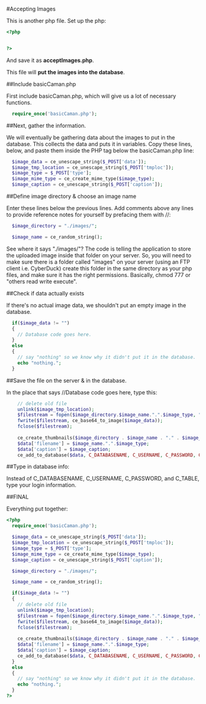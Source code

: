 #Accepting Images

This is another php file.  Set up the php:

```php
<?php


?>
```

And save it as **acceptImages.php**.

This file will **put the images into the database**.

##Include basicCaman.php

First include basicCaman.php, which will give us a lot of necessary functions.

```php
  require_once('basicCaman.php');
```

##Next, gather the information.

We will eventually be gathering data about the images to put in the database.  This collects the data and puts it in variables. Copy these lines, below, and paste them inside the PHP tag below the basicCaman.php line:

```php
  $image_data = ce_unescape_string($_POST['data']);
  $image_tmp_location = ce_unescape_string($_POST['tmploc']);
  $image_type = $_POST['type'];
  $image_mime_type = ce_create_mime_type($image_type);
  $image_caption = ce_unescape_string($_POST['caption']);
```

##Define image directory & choose an image name

Enter these lines below the previous lines. Add comments above any lines to provide reference notes for yourself by prefacing them with //:

```php
  $image_directory = "./images/";

  $image_name = ce_random_string();
```
See where it says "./images/"? The code is telling the application to store the uploaded image inside that folder on your server. So, you will need to make sure there is a folder called "images" on your server (using an FTP client i.e. CyberDuck) create this folder in the same directory as your php files, and make sure it has the right permissions. Basically, chmod 777 or "others read write execute". 


##Check if data actually exists

If there's no actual image data, we shouldn't put an empty image in the database.

```php
  if($image_data != "")
  {
    // Database code goes here.
  }
  else
  {
    // say "nothing" so we know why it didn't put it in the database.
    echo "nothing.";
  }
```

##Save the file on the server & in the database.

In the place that says //Database code goes here, type this:

```php
    // delete old file
    unlink($image_tmp_location);
    $filestream = fopen($image_directory.$image_name.".".$image_type, "wb");
    fwrite($filestream, ce_base64_to_image($image_data));
    fclose($filestream);
  
    ce_create_thumbnails($image_directory . $image_name . "." . $image_type);
    $data['filename'] = $image_name.".".$image_type;
    $data['caption'] = $image_caption;
    ce_add_to_database($data, C_DATABASENAME, C_USERNAME, C_PASSWORD, C_TABLE);
```

##Type in database info:

Instead of C\_DATABASENAME, C\_USERNAME, C\_PASSWORD, and C\_TABLE, type your login information.

##FINAL

Everything put together:

```php
<?php
  require_once('basicCaman.php');

  $image_data = ce_unescape_string($_POST['data']);
  $image_tmp_location = ce_unescape_string($_POST['tmploc']);
  $image_type = $_POST['type'];
  $image_mime_type = ce_create_mime_type($image_type);
  $image_caption = ce_unescape_string($_POST['caption']);

  $image_directory = "./images/";

  $image_name = ce_random_string();

  if($image_data != "")
  {
    // delete old file
    unlink($image_tmp_location);
    $filestream = fopen($image_directory.$image_name.".".$image_type, "wb");
    fwrite($filestream, ce_base64_to_image($image_data));
    fclose($filestream);
  
    ce_create_thumbnails($image_directory . $image_name . "." . $image_type);
    $data['filename'] = $image_name.".".$image_type;
    $data['caption'] = $image_caption;
    ce_add_to_database($data, C_DATABASENAME, C_USERNAME, C_PASSWORD, C_TABLE);
  }
  else
  {
    // say "nothing" so we know why it didn't put it in the database.
    echo "nothing.";
  }
?>
```
